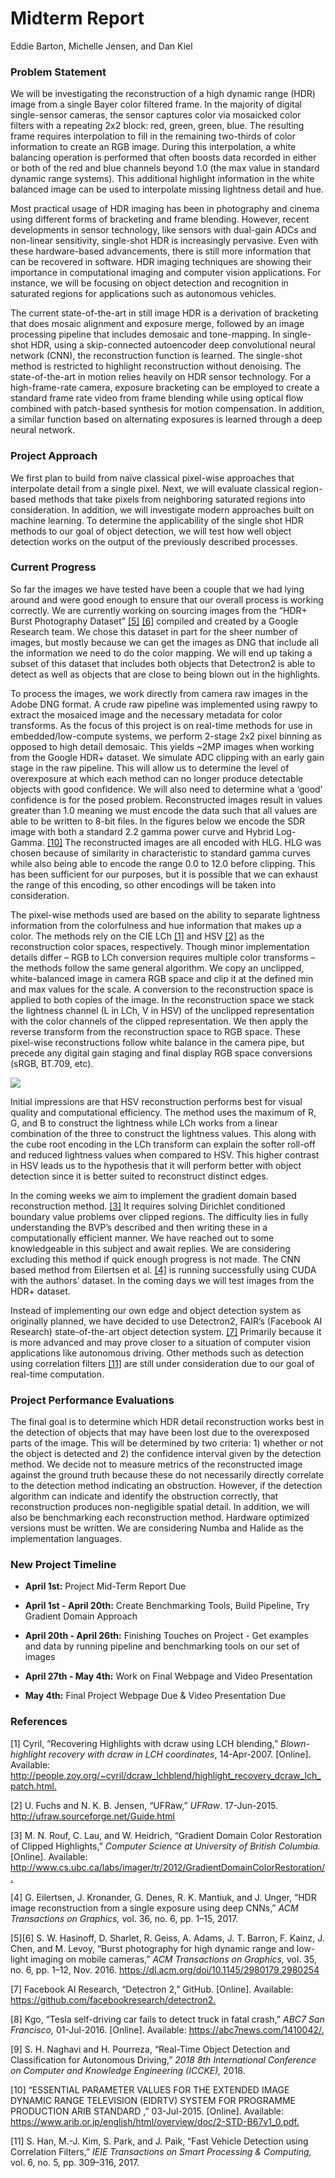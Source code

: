 # **Midterm Report**

 Eddie Barton, Michelle Jensen, and Dan Kiel

### Problem Statement

We will be investigating the reconstruction of a high dynamic range (HDR) image from a single Bayer color filtered frame. In the majority of digital single-sensor cameras, the sensor captures color via mosaicked color filters with a repeating 2x2 block: red, green, green, blue. The resulting frame requires interpolation to fill in the remaining two-thirds of color information to create an RGB image. During this interpolation, a white balancing operation is performed that often boosts data recorded in either or both of the red and blue channels beyond 1.0 (the max value in standard dynamic range systems). This additional highlight information in the white balanced image can be used to interpolate missing lightness detail and hue.

Most practical usage of HDR imaging has been in photography and cinema using different forms of bracketing and frame blending. However, recent developments in sensor technology, like sensors with dual-gain ADCs and non-linear sensitivity, single-shot HDR is increasingly pervasive. Even with these hardware-based advancements, there is still more information that can be recovered in software. HDR imaging techniques are showing their importance in computational imaging and computer vision applications. For instance, we will be focusing on object detection and recognition in saturated regions for applications such as autonomous vehicles.

The current state-of-the-art in still image HDR is a derivation of bracketing that does mosaic alignment and exposure merge, followed by an image processing pipeline that includes demosaic and tone-mapping. In single-shot HDR, using a skip-connected autoencoder deep convolutional neural network (CNN), the reconstruction function is learned. The single-shot method is restricted to highlight reconstruction without denoising. The state-of-the-art in motion relies heavily on HDR sensor technology. For a high-frame-rate camera, exposure bracketing can be employed to create a standard frame rate video from frame blending while using optical flow combined with patch-based synthesis for motion compensation. In addition, a similar function based on alternating exposures is learned through a deep neural network.

### Project Approach

We first plan to build from naïve classical pixel-wise approaches that interpolate detail from a single pixel. Next, we will evaluate classical region-based methods that take pixels from neighboring saturated regions into consideration. In addition, we will investigate modern approaches built on machine learning. To determine the applicability of the single shot HDR methods to our goal of object detection, we will test how well object detection works on the output of the previously described processes.

### Current Progress

So far the images we have tested have been a couple that we had lying around and were good enough to ensure that our overall process is working correctly. We are currently working on sourcing images from the “HDR+ Burst Photography Dataset” [[5]][Ref 5] [[6]][Ref 6] compiled and created by a Google Research team. We chose this dataset in part for the sheer number of images, but mostly because we can get the images as DNG that include all the information we need to do the color mapping. We will end up taking a subset of this dataset that includes both objects that Detectron2 is able to detect as well as objects that are close to being blown out in the highlights.

To process the images, we work directly from camera raw images in the Adobe DNG format. A crude raw pipeline was implemented using rawpy to extract the mosaiced image and the necessary metadata for color transforms. As the focus of this project is on real-time methods for use in embedded/low-compute systems, we perform 2-stage 2x2 pixel binning as opposed to high detail demosaic. This yields ~2MP images when working from the Google HDR+ dataset. We simulate ADC clipping with an early gain stage in the raw pipeline. This will allow us to determine the level of overexposure at which each method can no longer produce detectable objects with good confidence. We will also need to determine what a ‘good’ confidence is for the posed problem. Reconstructed images result in values greater than 1.0 meaning we must encode the data such that all values are able to be written to 8-bit files. In the figures below we encode the SDR image with both a standard 2.2 gamma power curve and Hybrid Log-Gamma. [[10]][Ref 10] The reconstructed images are all encoded with HLG. HLG was chosen because of similarity in characteristic to standard gamma curves while also being able to encode the range 0.0 to 12.0 before clipping. This has been sufficient for our purposes, but it is possible that we can exhaust the range of this encoding, so other encodings will be taken into consideration.

The pixel-wise methods used are based on the ability to separate lightness information from the colorfulness and hue information that makes up a color. The methods rely on the CIE LCh [[1]][Ref 1] and HSV [[2]][Ref 2] as the reconstruction color spaces, respectively. Though minor implementation details differ – RGB to LCh conversion requires multiple color transforms – the methods follow the same general algorithm. We copy an unclipped, white-balanced image in camera RGB space and clip it at the defined min and max values for the scale. A conversion to the reconstruction space is applied to both copies of the image. In the reconstruction space we stack the lightness channel (L in LCh, V in HSV) of the unclipped representation with the color channels of the clipped representation. We then apply the reverse transform from the reconstruction space to RGB space. These pixel-wise reconstructions follow white balance in the camera pipe, but precede any digital gain staging and final display RGB space conversions (sRGB, BT.709, etc).

<img src = "https://github.com/CS766-Final/CS766-Final-Project/blob/master/docs/pictures/midterm_report_collage.png">

Initial impressions are that HSV reconstruction performs best for visual quality and computational efficiency. The method uses the maximum of R, G, and B to construct the lightness while LCh works from a linear combination of the three to construct the lightness values. This along with the cube root encoding in the LCh transform can explain the softer roll-off and reduced lightness values when compared to HSV. This higher contrast in HSV leads us to the hypothesis that it will perform better with object detection since it is better suited to reconstruct distinct edges.

In the coming weeks we aim to implement the gradient domain based reconstruction method. [[3]][Ref 3] It requires solving Dirichlet conditioned boundary value problems over clipped regions. The difficulty lies in fully understanding the BVP’s described and then writing these in a computationally efficient manner. We have reached out to some knowledgeable in this subject and await replies. We are considering excluding this method if quick enough progress is not made. The CNN based method from Eilertsen et al. [[4]][Ref 4] is running successfully using CUDA with the authors’ dataset. In the coming days we will test images from the HDR+ dataset.

Instead of implementing our own edge and object detection system as originally planned, we have decided to use Detectron2, FAIR’s (Facebook AI Research) state-of-the-art object detection system. [[7]][Ref 7] Primarily because it is more advanced and may prove closer to a situation of computer vision applications like autonomous driving. Other methods such as detection using correlation filters [[11]][Ref 11] are still under consideration due to our goal of real-time computation.

### Project Performance Evaluations

The final goal is to determine which HDR detail reconstruction works best in the detection of objects that may have been lost due to the overexposed parts of the image. This will be determined by two criteria: 1)  whether or not the object is detected and  2) the confidence interval given by the detection method. We decide not to measure metrics of the reconstructed image against the ground truth because these do not necessarily directly correlate to the detection method indicating an obstruction. However, if the detection algorithm can indicate and identify the obstruction correctly, that reconstruction produces non-negligible spatial detail.  In addition, we will also be benchmarking each reconstruction method. Hardware optimized versions must be written. We are considering Numba and Halide as the implementation languages.

### New Project Timeline

* **April 1st:** Project Mid-Term Report Due

* **April 1st - April 20th:** Create Benchmarking Tools, Build Pipeline, Try Gradient Domain Approach

* **April 20th - April 26th:**  Finishing Touches on Project - Get examples and data by running pipeline and benchmarking tools on our set of images

* **April 27th - May 4th:** Work on Final Webpage and Video Presentation

* **May 4th:** Final Project Webpage Due & Video Presentation Due

### References

[1] Cyril, “Recovering Highlights with dcraw using LCH blending,” _Blown-highlight recovery with dcraw in LCH coordinates_, 14-Apr-2007. [Online]. Available: <http://people.zoy.org/~cyril/dcraw_lchblend/highlight_recovery_dcraw_lch_patch.html.>

[2]  U. Fuchs and N. K. B. Jensen, “UFRaw,” _UFRaw_. 17-Jun-2015. <http://ufraw.sourceforge.net/Guide.html>

[3] M. N. Rouf, C. Lau, and W. Heidrich, “Gradient Domain Color Restoration of Clipped Highlights,” _Computer Science at University of British Columbia._ [Online]. Available: <http://www.cs.ubc.ca/labs/imager/tr/2012/GradientDomainColorRestoration/.>

[4] G. Eilertsen, J. Kronander, G. Denes, R. K. Mantiuk, and J. Unger, “HDR image reconstruction from a single exposure using deep CNNs,” _ACM Transactions on Graphics,_ vol. 36, no. 6, pp. 1–15, 2017.

[5][6] S. W. Hasinoff, D. Sharlet, R. Geiss, A. Adams, J. T. Barron, F. Kainz, J. Chen, and M. Levoy, “Burst photography for high dynamic range and low-light imaging on mobile cameras,” _ACM Transactions on Graphics,_ vol. 35, no. 6, pp. 1–12, Nov. 2016.
<https://dl.acm.org/doi/10.1145/2980179.2980254>

[7] Facebook AI Research, “Detectron 2,” GitHub. [Online]. Available: <https://github.com/facebookresearch/detectron2.>

[8] Kgo, “Tesla self-driving car fails to detect truck in fatal crash,” _ABC7 San Francisco,_ 01-Jul-2016. [Online]. Available: <https://abc7news.com/1410042/.>

[9] S. H. Naghavi and H. Pourreza, “Real-Time Object Detection and Classification for Autonomous Driving,” _2018 8th International Conference on Computer and Knowledge Engineering (ICCKE),_ 2018.

[10] “ESSENTIAL PARAMETER VALUES FOR THE EXTENDED IMAGE DYNAMIC RANGE TELEVISION (EIDRTV) SYSTEM FOR PROGRAMME PRODUCTION ARIB STANDARD ,” 03-Jul-2015. [Online]. Available: <https://www.arib.or.jp/english/html/overview/doc/2-STD-B67v1_0.pdf.>

[11] S. Han, M.-J. Kim, S. Park, and J. Paik, “Fast Vehicle Detection using Correlation Filters,” _IEIE Transactions on Smart Processing & Computing,_ vol. 6, no. 5, pp. 309–316, 2017.

[comment]: # (These are the reference style links to sites.)

[Ref 1]: <http://people.zoy.org/~cyril/dcraw_lchblend/highlight_recovery_dcraw_lch_patch.html>

[Ref 2]: <http://ufraw.sourceforge.net/Guide.html>

[Ref 3]: <http://www.cs.ubc.ca/labs/imager/tr/2012/GradientDomainColorRestoration/>

[Ref 4]: https://dl.acm.org/doi/10.1145/3130800.3130816

[Ref 5]: <http://hdrplusdata.org/dataset.html>

[Ref 6]: <https://static.googleusercontent.com/media/hdrplusdata.org/en//hdrplus.pdf>

[Ref 7]: <https://github.com/facebookresearch/detectron2>

[Ref 8]: <https://abc7news.com/1410042/>

[Ref 9]: <https://ieeexplore.ieee.org/document/8566491>

[Ref 10]: <https://www.arib.or.jp/english/html/overview/doc/2-STD-B67v1_0.pdf>

[Ref 11]: <https://www.researchgate.net/publication/323030631_Fast_Vehicle_Detection_using_Correlation_Filters>
